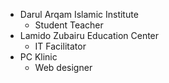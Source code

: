 - Darul Arqam Islamic Institute
  - Student Teacher
- Lamido Zubairu Education Center
  - IT Facilitator
- PC Klinic
  - Web designer
